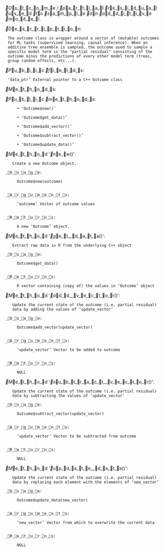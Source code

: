 _O_u_t_c_o_m_e / _p_a_r_t_i_a_l _r_e_s_i_d_u_a_l _u_s_e_d _t_o _s_a_m_p_l_e _a_n _a_d_d_i_t_i_v_e _m_o_d_e_l.

_D_e_s_c_r_i_p_t_i_o_n:

     The outcome class is wrapper around a vector of (mutable) outcomes
     for ML tasks (supervised learning, causal inference). When an
     additive tree ensemble is sampled, the outcome used to sample a
     specific model term is the "partial residual" consisting of the
     outcome minus the predictions of every other model term (trees,
     group random effects, etc...).

_P_u_b_l_i_c _f_i_e_l_d_s:

     ‘data_ptr’ External pointer to a C++ Outcome class

_M_e_t_h_o_d_s:

  _P_u_b_l_i_c _m_e_t_h_o_d_s:

         • ‘Outcome$new()’

         • ‘Outcome$get_data()’

         • ‘Outcome$add_vector()’

         • ‘Outcome$subtract_vector()’

         • ‘Outcome$update_data()’

  _M_e_t_h_o_d '_n_e_w()':

       Create a new Outcome object.

    _U_s_a_g_e:

         Outcome$new(outcome)
         

    _A_r_g_u_m_e_n_t_s:

         ‘outcome’ Vector of outcome values


    _R_e_t_u_r_n_s:

         A new ‘Outcome’ object.


  _M_e_t_h_o_d '_g_e_t__d_a_t_a()':

       Extract raw data in R from the underlying C++ object

    _U_s_a_g_e:

         Outcome$get_data()
         

    _R_e_t_u_r_n_s:

         R vector containing (copy of) the values in ‘Outcome’ object


  _M_e_t_h_o_d '_a_d_d__v_e_c_t_o_r()':

       Update the current state of the outcome (i.e. partial residual)
       data by adding the values of ‘update_vector’

    _U_s_a_g_e:

         Outcome$add_vector(update_vector)
         

    _A_r_g_u_m_e_n_t_s:

         ‘update_vector’ Vector to be added to outcome


    _R_e_t_u_r_n_s:

         NULL


  _M_e_t_h_o_d '_s_u_b_t_r_a_c_t__v_e_c_t_o_r()':

       Update the current state of the outcome (i.e. partial residual)
       data by subtracting the values of ‘update_vector’

    _U_s_a_g_e:

         Outcome$subtract_vector(update_vector)
         

    _A_r_g_u_m_e_n_t_s:

         ‘update_vector’ Vector to be subtracted from outcome


    _R_e_t_u_r_n_s:

         NULL


  _M_e_t_h_o_d '_u_p_d_a_t_e__d_a_t_a()':

       Update the current state of the outcome (i.e. partial residual)
       data by replacing each element with the elements of ‘new_vector’

    _U_s_a_g_e:

         Outcome$update_data(new_vector)
         

    _A_r_g_u_m_e_n_t_s:

         ‘new_vector’ Vector from which to overwrite the current data


    _R_e_t_u_r_n_s:

         NULL


